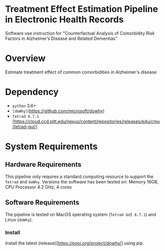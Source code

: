 # Treatment Effect Estimation Pipeline in Electronic Health Records
Software use instruction for "Counterfactual Analysis of Comorbidity Risk Factors in Alzheimer’s Disease and Related Dementias" 

# Overview
Estimate treatment effect of common comorbidities in Alzheimer's disease

# Dependency
- `python` 3.6+
- `[doWhy]`(https://github.com/microsoft/dowhy)
- `Tetrad 6.7.1` [https://cloud.ccd.pitt.edu/nexus/content/repositories/releases/edu/cmu/tetrad-gui/]
# System Requirements
## Hardware Requirements
This pipeline only requires a standard computing resource to support the `Tetrad` and `doWhy`. 
Versions the software has been tested on: Memory 16GB, CPU Processor 4.2 GHz, 4 cores

## Software Requirements
The pipeline is tested on MacOS operating system (`Tetrad GUI 6.7.1`) and Linux (`doWhy`). 

### Install
Install the latest (release)[https://pypi.org/project/dowhy/] using pip. 



